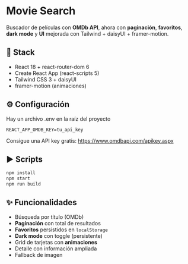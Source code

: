 # Movie Search

Buscador de películas con **OMDb API**, ahora con **paginación**, **favoritos**, **dark mode** y **UI** mejorada con Tailwind + daisyUI + framer-motion.

## 🚀 Stack
- React 18 + react-router-dom 6
- Create React App (react-scripts 5)
- Tailwind CSS 3 + daisyUI
- framer-motion (animaciones)

## ⚙️ Configuración
Hay un archivo .env en la raíz del proyecto
```
REACT_APP_OMDB_KEY=tu_api_key
```
Consigue una API key gratis: https://www.omdbapi.com/apikey.aspx

## ▶️ Scripts
```bash
npm install
npm start
npm run build
```

## ✨ Funcionalidades
- Búsqueda por título (OMDb)
- **Paginación** con total de resultados
- **Favoritos** persistidos en `localStorage`
- **Dark mode** con toggle (persistente)
- Grid de tarjetas con **animaciones**
- Detalle con información ampliada
- Fallback de imagen

